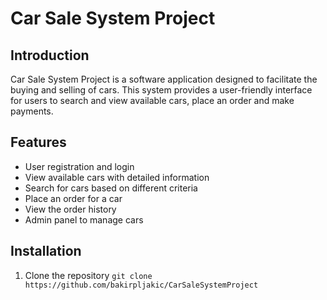 # Car Sale System Project
## Introduction
Car Sale System  Project is a software application designed to facilitate the buying and selling of cars.
This system provides a user-friendly interface for users to search and view available cars, place an order and make payments.
## Features
- User registration and login
- View available cars with detailed information
- Search for cars based on different criteria
- Place an order for a car
- View the order history
- Admin panel to manage cars 
## Installation
1. Clone the repository 
``` git clone https://github.com/bakirpljakic/CarSaleSystemProject ```
